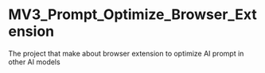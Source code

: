 # MV3_Prompt_Optimize_Browser_Extension
The project that make about browser extension to optimize AI prompt in other AI models
